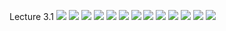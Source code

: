 Lecture 3.1
![](https://github.com/joeyjon123/Ethics19Spring2020/blob/master/3.1.01%20Ethical%20Methods%20Decision%20Tree.png)
![](https://github.com/joeyjon123/Ethics19Spring2020/blob/master/3.1.02%20Teleological%20Ethics.png)
![](https://github.com/joeyjon123/Ethics19Spring2020/blob/master/3.1.03%20Consequentialism.png)
![](https://github.com/joeyjon123/Ethics19Spring2020/blob/master/3.1.04%20What%20do%20Utilitarians%20Believe.png)
![](https://github.com/joeyjon123/Ethics19Spring2020/blob/master/3.1.05%20Ethical%20Inventory.png)
![](https://github.com/joeyjon123/Ethics19Spring2020/blob/master/3.1.06%20Founders%20of%20Utilitarianism.png)
![](https://github.com/joeyjon123/Ethics19Spring2020/blob/master/3.1.07%20Anthropological%20Basis%20for%20Utilitarianism.png)
![](https://github.com/joeyjon123/Ethics19Spring2020/blob/master/3.1.08%20Bentham's%20Anthropology.png)
![](https://github.com/joeyjon123/Ethics19Spring2020/blob/master/3.1.09%20Bentham's%20Philosophy.png)
![](https://github.com/joeyjon123/Ethics19Spring2020/blob/master/3.1.10%20Definition%20of%20Utilitarianism.png)
![](https://github.com/joeyjon123/Ethics19Spring2020/blob/master/3.1.11%20The%20Measure%20of%20an%20Act.png)
![](https://github.com/joeyjon123/Ethics19Spring2020/blob/master/3.1.12%20Qualities%20of%20Utilitarianism.png)
![](https://github.com/joeyjon123/Ethics19Spring2020/blob/master/3.1.13%20Purpose%20of%20Oral%20Exams.png)
